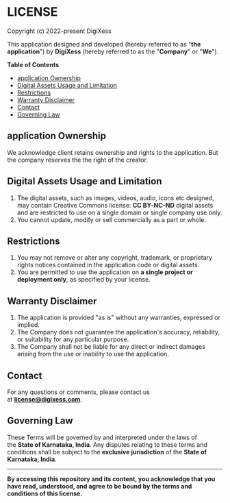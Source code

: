 # LICENSE

 Copyright (c) 2022-present DigiXess

This application designed and developed (hereby referred to as "**the application**") by **DigiXess** (hereby referred to as the "**Company**" or "**We**"). 

**Table of Contents**

- [application Ownership](#application-ownership)
- [Digital Assets Usage and Limitation](#digital-assets-usage-and-limitation)
- [Restrictions](#restrictions)
- [Warranty Disclaimer](#warranty-disclaimer)
- [Contact](#contact)
- [Governing Law](#governing-law)


## application Ownership

We acknowledge client retains ownership and rights to the application. But the company reserves the the right of the creator.

## Digital Assets Usage and Limitation

1. The digital assets, such as images, videos, audio, icons etc designed, may contain Creative Commons license: **CC BY-NC-ND** digital assets and are restricted to use on a single domain or single company use only.
1. You cannot update, modify or sell commercially as a part or whole.

## Restrictions

1. You may not remove or alter any copyright, trademark, or proprietary rights notices contained in the application code or digital assets.
1. You are permitted to use the application on **a single project or deployment only**, as specified by your license.

## Warranty Disclaimer

1. The application is provided "as is" without any warranties, expressed or implied.
1. The Company does not guarantee the application's accuracy, reliability, or suitability for any particular purpose.
1. The Company shall not be liable for any direct or indirect damages arising from the use or inability to use the application.

## Contact

For any questions or comments, please contact us at **[license@digixess.com](mailto:license@digixess.com?subject=Questions%20on%20Licenses%20)**. 

## Governing Law

These Terms will be governed by and interpreted under the laws of the **State of Karnataka, India**. Any disputes relating to these terms and conditions shall be subject to the **exclusive jurisdiction** of the **State of Karnataka, India**.

---

**By accessing this repository and its content, you acknowledge that you have read, understood, and agree to be bound by the terms and conditions of this license.**
